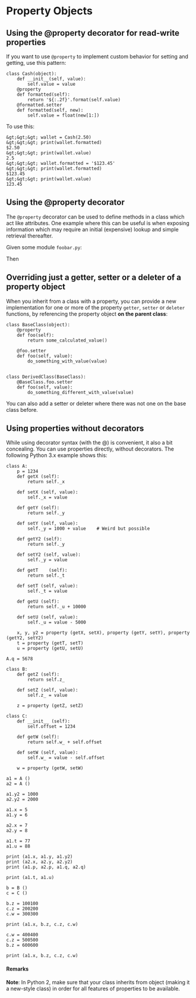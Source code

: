 # Property Objects



## Using the @property decorator for read-write properties


If you want to use `@property` to implement custom behavior for setting and getting, use this pattern:

```
class Cash(object):
    def __init__(self, value):
        self.value = value
    @property
    def formatted(self):
        return '${:.2f}'.format(self.value)
    @formatted.setter
    def formatted(self, new):
        self.value = float(new[1:])

```

To use this:

```
&gt;&gt;&gt; wallet = Cash(2.50)
&gt;&gt;&gt; print(wallet.formatted)
$2.50
&gt;&gt;&gt; print(wallet.value)
2.5
&gt;&gt;&gt; wallet.formatted = '$123.45'
&gt;&gt;&gt; print(wallet.formatted)
$123.45
&gt;&gt;&gt; print(wallet.value)
123.45

```



## Using the @property decorator


The `@property` decorator can be used to define methods in a class which act like attributes. One example where this can be useful is when exposing information which may require an initial (expensive) lookup and simple retrieval thereafter.

Given some module `foobar.py`:

Then



## Overriding just a getter, setter or a deleter of a property object


When you inherit from a class with a property, you can provide a new implementation for one or more of the property `getter`, `setter` or `deleter` functions, by referencing the property object **on the parent class**:

```
class BaseClass(object):
    @property
    def foo(self):
        return some_calculated_value()

    @foo.setter
    def foo(self, value):
        do_something_with_value(value)


class DerivedClass(BaseClass):
    @BaseClass.foo.setter
    def foo(self, value):
        do_something_different_with_value(value)

```

You can also add a setter or deleter where there was not one on the base class before.



## Using properties without decorators


While using decorator syntax (with the @) is convenient, it also a bit concealing. You can use properties directly, without decorators. The following Python 3.x example shows this:

```
class A:
    p = 1234
    def getX (self):
        return self._x

    def setX (self, value):
        self._x = value
            
    def getY (self):
        return self._y

    def setY (self, value):
        self._y = 1000 + value    # Weird but possible
        
    def getY2 (self):
        return self._y

    def setY2 (self, value):
        self._y = value
        
    def getT    (self):
        return self._t

    def setT (self, value):
        self._t = value
        
    def getU (self):
        return self._u + 10000

    def setU (self, value):
        self._u = value - 5000
            
    x, y, y2 = property (getX, setX), property (getY, setY), property (getY2, setY2)
    t = property (getT, setT)
    u = property (getU, setU)
    
A.q = 5678

class B:
    def getZ (self):
        return self.z_
    
    def setZ (self, value):
        self.z_ = value
        
    z = property (getZ, setZ)
    
class C:
    def __init__ (self):
        self.offset = 1234

    def getW (self):
        return self.w_ + self.offset
        
    def setW (self, value):
        self.w_ = value - self.offset
        
    w = property (getW, setW)
    
a1 = A ()
a2 = A ()

a1.y2 = 1000
a2.y2 = 2000

a1.x = 5
a1.y = 6

a2.x = 7
a2.y = 8

a1.t = 77
a1.u = 88
    
print (a1.x, a1.y, a1.y2)
print (a2.x, a2.y, a2.y2)
print (a1.p, a2.p, a1.q, a2.q)

print (a1.t, a1.u)

b = B ()
c = C ()

b.z = 100100
c.z = 200200
c.w = 300300

print (a1.x, b.z, c.z, c.w)

c.w = 400400
c.z = 500500
b.z = 600600

print (a1.x, b.z, c.z, c.w)

```



#### Remarks


**Note**: In Python 2, make sure that your class inherits from object (making it a new-style class) in order for all features of properties to be available.

